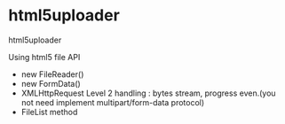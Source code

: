 # html5uploader
html5uploader

Using html5 file API

- new FileReader()
- new FormData()
- XMLHttpRequest Level 2  handling : bytes stream, progress even.(you not need implement multipart/form-data protocol)
- FileList method 

